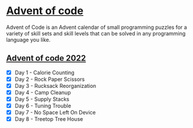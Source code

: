 # [Advent of code](https://adventofcode.com/)
Advent of Code is an Advent calendar of small programming puzzles for a variety of skill sets and skill levels that can be solved in any programming language you like.
## [Advent of code 2022](https://adventofcode.com/2022)
- [x] Day 1 - Calorie Counting
- [x] Day 2 - Rock Paper Scissors
- [x] Day 3 - Rucksack Reorganization
- [x] Day 4 - Camp Cleanup
- [x] Day 5 - Supply Stacks
- [x] Day 6 - Tuning Trouble
- [x] Day 7 - No Space Left On Device
- [x] Day 8 - Treetop Tree House
